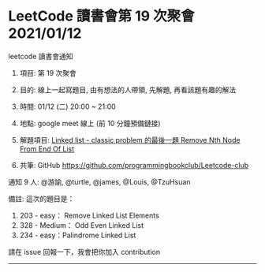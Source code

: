 # LeetCode 讀書會第 19 次聚會 2021/01/12

leetcode 讀書會通知
1. 項目: 第 19 次聚會
2. 目的: 線上一起寫題目, 由有想法的人帶領, 先解題, 再看該題有趣的解法
3. 時間: 01/12 (二) 20:00 ~ 21:00
4. 地點: google meet 線上 (前 10 分鐘預備鏈接)
5. 解題項目:  [Linked list - classic problem 的最後一題 Remove Nth Node From End Of List](https://leetcode.com/explore/learn/card/linked-list/219/classic-problems/)

6. 共筆: GitHub https://github.com/programmingbookclub/Leetcode-club

通知 9 人: @游諭, @turtle, @james, @Louis, @TzuHsuan

備註: 這次的題目是：


1. 203 - easy： Remove Linked List Elements
2. 328 - Medium： Odd Even Linked List
3. 234 - easy：Palindrome Linked List


請在 issue 回報一下，我會把你加入 contribution


---
